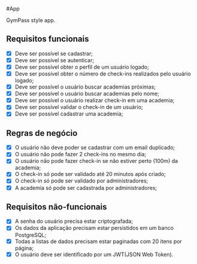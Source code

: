 #App

GymPass style app.

## Requisitos funcionais

- [x] Deve ser possível se cadastrar;
- [x] Deve ser possível se autenticar;
- [x] Deve ser possível obter o perfil de um usuário logado;
- [x] Deve ser possível obter o número de check-ins realizados pelo usuário logado;
- [x] Deve ser possível o usuário buscar academias próximas;
- [x] Deve ser possível o usuário	buscar academias pelo nome;
- [x] Deve ser possível o usuário realizar check-in em uma academia;
- [x] Deve ser possível validar o check-in de um usuário;
- [x] Deve ser possível cadastrar uma academia;

## Regras de negócio

- [x] O usuário não deve poder se cadastrar com um email duplicado;
- [x] O usuário não pode fazer 2 check-ins no mesmo dia;
- [x] O usuário não pode fazer check-in se não estiver perto (100m) da academia;
- [x] O check-in só pode ser validado até 20 minutos após criado;
- [x] O check-in só pode ser validado por administradores;
- [x] A academia só pode ser cadastrada por administradores;

## Requisitos não-funcionais

- [x] A senha do usuário precisa estar criptografada;
- [x] Os dados da aplicação precisam estar persistidos em um banco PostgreSQL;
- [x]  Todas a listas de dados precisam estar paginadas com 20 itens por página;
- [x] O usuário deve ser identificado por um JWT(JSON Web Token).